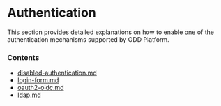 # Authentication

This section provides detailed explanations on how to enable one of the authentication mechanisms supported by ODD Platform.&#x20;

### Contents

* [disabled-authentication.md](disabled-authentication.md "mention")
* [login-form.md](login-form.md "mention")
* [oauth2-oidc.md](oauth2-oidc.md "mention")
* [ldap.md](ldap.md "mention")
